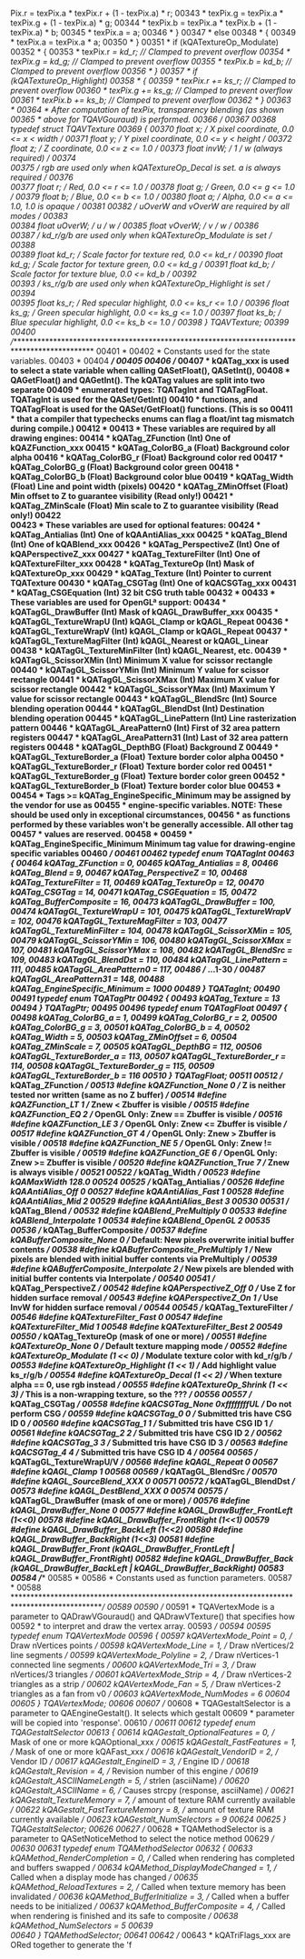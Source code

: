 Pix.r = texPix.a * texPix.r + (1 - texPix.a) * r;
00343  *       texPix.g = texPix.a * texPix.g + (1 - texPix.a) * g;
00344  *       texPix.b = texPix.a * texPix.b + (1 - texPix.a) * b;
00345  *       texPix.a = a;
00346  *    }
00347  *    else
00348  *    {
00349  *       texPix.a = texPix.a * a;
00350  *    }
00351  *    if (kQATextureOp_Modulate)
00352  *    {
00353  *       texPix.r *= kd_r;    // Clamped to prevent overflow
00354  *       texPix.g *= kd_g;    // Clamped to prevent overflow
00355  *       texPix.b *= kd_b;    // Clamped to prevent overflow
00356  *    }
00357  *    if (kQATextureOp_Highlight)
00358  *    {
00359  *       texPix.r += ks_r;    // Clamped to prevent overflow
00360  *       texPix.g += ks_g;    // Clamped to prevent overflow
00361  *       texPix.b += ks_b;    // Clamped to prevent overflow
00362  *    }
00363  *
00364  * After computation of texPix, transparency blending (as shown
00365  * above for TQAVGouraud) is performed.
00366  */
00367 
00368 typedef struct TQAVTexture
00369 {
00370    float          x;    /* X pixel coordinate, 0.0 <= x < width */
00371    float          y;    /* Y pixel coordinate, 0.0 <= y < height */
00372    float          z;    /* Z coordinate, 0.0 <= z <= 1.0 */
00373    float          invW; /* 1 / w (always required) */
00374    
00375    /* rgb are used only when kQATextureOp_Decal is set. a is always required */
00376    
00377    float          r;    /* Red, 0.0 <= r <= 1.0 */
00378    float          g;    /* Green, 0.0 <= g <= 1.0 */
00379    float          b;    /* Blue, 0.0 <= b <= 1.0 */
00380    float          a;    /* Alpha, 0.0 <= a <= 1.0, 1.0 is opaque */
00381 
00382    /* uOverW and vOverW are required by all modes */
00383    
00384    float          uOverW;  /* u / w */
00385    float          vOverW;  /* v / w */
00386    
00387    /* kd_r/g/b are used only when kQATextureOp_Modulate is set */
00388    
00389    float          kd_r; /* Scale factor for texture red, 0.0 <= kd_r */
00390    float          kd_g; /* Scale factor for texture green, 0.0 <= kd_g */
00391    float          kd_b; /* Scale factor for texture blue, 0.0 <= kd_b */
00392    
00393    /* ks_r/g/b are used only when kQATextureOp_Highlight is set */
00394    
00395    float          ks_r; /* Red specular highlight, 0.0 <= ks_r <= 1.0 */
00396    float          ks_g; /* Green specular highlight, 0.0 <= ks_g <= 1.0 */
00397    float          ks_b; /* Blue specular highlight, 0.0 <= ks_b <= 1.0 */
00398 } TQAVTexture;
00399 
00400 /************************************************************************************************
00401  *
00402  * Constants used for the state variables.
00403  *
00404  ***********************************************************************************************/
00405 
00406 /*
00407  * kQATag_xxx is used to select a state variable when calling QASetFloat(), QASetInt(),
00408  * QAGetFloat() and QAGetInt(). The kQATag values are split into two separate
00409  * enumerated types: TQATagInt and TQATagFloat. TQATagInt is used for the QASet/GetInt()
00410  * functions, and TQATagFloat is used for the QASet/GetFloat() functions. (This is so
00411  * that a compiler that typechecks enums can flag a float/int tag mismatch during compile.)
00412  *
00413  * These variables are required by all drawing engines:
00414  *    kQATag_ZFunction        (Int) One of kQAZFunction_xxx
00415  *    kQATag_ColorBG_a        (Float)  Background color alpha
00416  *    kQATag_ColorBG_r        (Float)  Background color red
00417  *    kQATag_ColorBG_g        (Float)  Background color green
00418  *    kQATag_ColorBG_b        (Float)  Background color blue
00419  *    kQATag_Width            (Float)  Line and point width (pixels)
00420  *    kQATag_ZMinOffset       (Float)  Min offset to Z to guarantee visibility (Read only!)
00421  *    kQATag_ZMinScale        (Float)  Min scale to Z to guarantee visibility (Read only!)
00422  
00423  * These variables are used for optional features:
00424  *    kQATag_Antialias        (Int) One of kQAAntiAlias_xxx
00425  *    kQATag_Blend            (Int) One of kQABlend_xxx
00426  *    kQATag_PerspectiveZ        (Int) One of kQAPerspectiveZ_xxx
00427  *    kQATag_TextureFilter    (Int) One of kQATextureFilter_xxx
00428  *    kQATag_TextureOp        (Int) Mask of kQATextureOp_xxx
00429  *    kQATag_Texture          (Int) Pointer to current TQATexture
00430  *    kQATag_CSGTag           (Int) One of kQACSGTag_xxx
00431  *    kQATag_CSGEquation         (Int) 32 bit CSG truth table
00432  *
00433  * These variables are used for OpenGLª support:
00434  *    kQATagGL_DrawBuffer        (Int) Mask of kQAGL_DrawBuffer_xxx
00435  *    kQATagGL_TextureWrapU      (Int) kQAGL_Clamp or kQAGL_Repeat
00436  *    kQATagGL_TextureWrapV      (Int) kQAGL_Clamp or kQAGL_Repeat
00437  *    kQATagGL_TextureMagFilter  (Int) kQAGL_Nearest or kQAGL_Linear
00438  *    kQATagGL_TextureMinFilter  (Int) kQAGL_Nearest, etc.
00439  *    kQATagGL_ScissorXMin    (Int) Minimum X value for scissor rectangle
00440  *    kQATagGL_ScissorYMin    (Int) Minimum Y value for scissor rectangle
00441  *    kQATagGL_ScissorXMax    (Int) Maximum X value for scissor rectangle
00442  *    kQATagGL_ScissorYMax    (Int) Maximum Y value for scissor rectangle
00443  *    kQATagGL_BlendSrc       (Int) Source blending operation
00444  *    kQATagGL_BlendDst       (Int) Destination blending operation
00445  *    kQATagGL_LinePattern    (Int) Line rasterization pattern
00446  *    kQATagGL_AreaPattern0      (Int) First of 32 area pattern registers
00447  *    kQATagGL_AreaPattern31     (Int) Last of 32 area pattern registers
00448  *    kQATagGL_DepthBG        (Float)  Background Z
00449  *    kQATagGL_TextureBorder_a   (Float)  Texture border color alpha
00450  *    kQATagGL_TextureBorder_r   (Float)  Texture border color red
00451  *    kQATagGL_TextureBorder_g   (Float)  Texture border color green
00452  *    kQATagGL_TextureBorder_b   (Float)  Texture border color blue
00453  *
00454  * Tags >= kQATag_EngineSpecific_Minimum may be assigned by the vendor for use as
00455  * engine-specific variables. NOTE: These should be used only in exceptional circumstances,
00456  * as functions performed by these variables won't be generally accessible. All other tag
00457  * values are reserved.
00458  *
00459  *    kQATag_EngineSpecific_Minimum Minimum tag value for drawing-engine specific variables
00460  */
00461 
00462 typedef enum TQATagInt
00463 {
00464    kQATag_ZFunction           = 0,
00465    kQATag_Antialias           = 8,
00466    kQATag_Blend               = 9,
00467    kQATag_PerspectiveZ           = 10,
00468    kQATag_TextureFilter       = 11,
00469    kQATag_TextureOp           = 12,
00470    kQATag_CSGTag              = 14,
00471    kQATag_CSGEquation            = 15,
00472    kQATag_BufferComposite        = 16,
00473    kQATagGL_DrawBuffer           = 100,
00474    kQATagGL_TextureWrapU         = 101,
00475    kQATagGL_TextureWrapV         = 102,
00476    kQATagGL_TextureMagFilter     = 103,
00477    kQATagGL_TextureMinFilter     = 104,
00478    kQATagGL_ScissorXMin       = 105,
00479    kQATagGL_ScissorYMin       = 106,
00480    kQATagGL_ScissorXMax       = 107,
00481    kQATagGL_ScissorYMax       = 108,
00482    kQATagGL_BlendSrc          = 109,
00483    kQATagGL_BlendDst          = 110,
00484    kQATagGL_LinePattern       = 111,
00485    kQATagGL_AreaPattern0         = 117,
00486       /* ...1-30 */
00487    kQATagGL_AreaPattern31        = 148,
00488    kQATag_EngineSpecific_Minimum = 1000
00489 } TQATagInt;
00490 
00491 typedef enum TQATagPtr
00492 {
00493    kQATag_Texture             = 13
00494 } TQATagPtr;
00495 
00496 typedef enum TQATagFloat
00497 {
00498    kQATag_ColorBG_a           = 1,
00499    kQATag_ColorBG_r           = 2,
00500    kQATag_ColorBG_g           = 3,
00501    kQATag_ColorBG_b           = 4,
00502    kQATag_Width               = 5,
00503    kQATag_ZMinOffset          = 6,
00504    kQATag_ZMinScale           = 7,
00505    kQATagGL_DepthBG           = 112,
00506    kQATagGL_TextureBorder_a      = 113,
00507    kQATagGL_TextureBorder_r      = 114,
00508    kQATagGL_TextureBorder_g      = 115,
00509    kQATagGL_TextureBorder_b      = 116
00510 } TQATagFloat;
00511 
00512 /* kQATag_ZFunction */
00513 #define kQAZFunction_None        0  /* Z is neither tested nor written (same as no Z buffer) */
00514 #define kQAZFunction_LT          1  /* Znew < Zbuffer is visible */
00515 #define kQAZFunction_EQ          2  /* OpenGL Only: Znew == Zbuffer is visible */
00516 #define kQAZFunction_LE          3  /* OpenGL Only: Znew <= Zbuffer is visible */
00517 #define kQAZFunction_GT          4  /* OpenGL Only: Znew > Zbuffer is visible */
00518 #define kQAZFunction_NE          5  /* OpenGL Only: Znew != Zbuffer is visible */
00519 #define kQAZFunction_GE          6  /* OpenGL Only: Znew >= Zbuffer is visible */
00520 #define kQAZFunction_True        7  /* Znew is always visible */
00521 
00522 /* kQATag_Width */
00523 #define kQAMaxWidth              128.0
00524 
00525 /* kQATag_Antialias */
00526 #define kQAAntiAlias_Off         0
00527 #define kQAAntiAlias_Fast        1
00528 #define kQAAntiAlias_Mid         2
00529 #define kQAAntiAlias_Best        3
00530 
00531 /* kQATag_Blend */
00532 #define kQABlend_PreMultiply     0
00533 #define kQABlend_Interpolate     1
00534 #define kQABlend_OpenGL          2
00535 
00536 /* kQATag_BufferComposite */
00537 #define kQABufferComposite_None        0  /* Default: New pixels overwrite initial buffer contents */
00538 #define kQABufferComposite_PreMultiply 1  /* New pixels are blended with initial buffer contents via PreMultiply */
00539 #define kQABufferComposite_Interpolate 2  /* New pixels are blended with initial buffer contents via Interpolate */
00540 
00541 /* kQATag_PerspectiveZ */
00542 #define kQAPerspectiveZ_Off         0  /* Use Z for hidden surface removal */
00543 #define kQAPerspectiveZ_On       1  /* Use InvW for hidden surface removal */
00544 
00545 /* kQATag_TextureFilter */
00546 #define kQATextureFilter_Fast    0
00547 #define kQATextureFilter_Mid     1
00548 #define kQATextureFilter_Best    2
00549 
00550 /* kQATag_TextureOp (mask of one or more) */
00551 #define kQATextureOp_None     0           /* Default texture mapping mode */
00552 #define kQATextureOp_Modulate (1 << 0)    /* Modulate texture color with kd_r/g/b */
00553 #define kQATextureOp_Highlight   (1 << 1)    /* Add highlight value ks_r/g/b */
00554 #define kQATextureOp_Decal    (1 << 2)    /* When texture alpha == 0, use rgb instead */
00555 #define kQATextureOp_Shrink      (1 << 3)    /* This is a non-wrapping texture, so the ??? */
00556 
00557 /* kQATag_CSGTag */
00558 #define kQACSGTag_None        0xffffffffUL   /* Do not perform CSG */
00559 #define kQACSGTag_0           0           /* Submitted tris have CSG ID 0 */
00560 #define kQACSGTag_1           1           /* Submitted tris have CSG ID 1 */
00561 #define kQACSGTag_2           2           /* Submitted tris have CSG ID 2 */
00562 #define kQACSGTag_3           3           /* Submitted tris have CSG ID 3 */
00563 #define kQACSGTag_4           4           /* Submitted tris have CSG ID 4 */
00564 
00565 /* kQATagGL_TextureWrapU/V */
00566 #define kQAGL_Repeat          0
00567 #define kQAGL_Clamp              1
00568 
00569 /* kQATagGL_BlendSrc */
00570 #define kQAGL_SourceBlend_XXX    0
00571 
00572 /* kQATagGL_BlendDst */
00573 #define kQAGL_DestBlend_XXX         0
00574 
00575 /* kQATagGL_DrawBuffer (mask of one or more) */
00576 #define kQAGL_DrawBuffer_None    0
00577 #define kQAGL_DrawBuffer_FrontLeft  (1<<0)
00578 #define kQAGL_DrawBuffer_FrontRight (1<<1)
00579 #define kQAGL_DrawBuffer_BackLeft   (1<<2)
00580 #define kQAGL_DrawBuffer_BackRight  (1<<3)
00581 #define kQAGL_DrawBuffer_Front      (kQAGL_DrawBuffer_FrontLeft | kQAGL_DrawBuffer_FrontRight)
00582 #define kQAGL_DrawBuffer_Back    (kQAGL_DrawBuffer_BackLeft | kQAGL_DrawBuffer_BackRight)
00583 
00584 /************************************************************************************************
00585  *
00586  * Constants used as function parameters.
00587  *
00588  ***********************************************************************************************/
00589 
00590 /*
00591  * TQAVertexMode is a parameter to QADrawVGouraud() and QADrawVTexture() that specifies how
00592  * to interpret and draw the vertex array.
00593  */
00594 
00595 typedef enum TQAVertexMode
00596 {
00597    kQAVertexMode_Point           = 0,     /* Draw nVertices points */
00598    kQAVertexMode_Line            = 1,     /* Draw nVertices/2 line segments */
00599    kQAVertexMode_Polyline        = 2,     /* Draw nVertices-1 connected line segments */
00600    kQAVertexMode_Tri          = 3,     /* Draw nVertices/3 triangles */
00601    kQAVertexMode_Strip           = 4,     /* Draw nVertices-2 triangles as a strip */
00602    kQAVertexMode_Fan          = 5,        /* Draw nVertices-2 triangles as a fan from v0 */
00603    kQAVertexMode_NumModes        = 6
00604 
00605 } TQAVertexMode;
00606 
00607 /*
00608  * TQAGestaltSelector is a parameter to QAEngineGestalt(). It selects which gestalt
00609  * parameter will be copied into 'response'.
00610  */
00611 
00612 typedef enum TQAGestaltSelector
00613 {
00614    kQAGestalt_OptionalFeatures      = 0,     /* Mask of one or more kQAOptional_xxx */
00615    kQAGestalt_FastFeatures       = 1,     /* Mask of one or more kQAFast_xxx */
00616    kQAGestalt_VendorID           = 2,     /* Vendor ID */
00617    kQAGestalt_EngineID           = 3,     /* Engine ID */
00618    kQAGestalt_Revision           = 4,     /* Revision number of this engine */
00619    kQAGestalt_ASCIINameLength    = 5,     /* strlen (asciiName) */
00620    kQAGestalt_ASCIIName       = 6,     /* Causes strcpy (response, asciiName) */
00621    kQAGestalt_TextureMemory      = 7,     /* amount of texture RAM currently available */
00622    kQAGestalt_FastTextureMemory  = 8,     /* amount of texture RAM currently available */
00623    kQAGestalt_NumSelectors       = 9
00624 
00625 } TQAGestaltSelector;
00626 
00627 /*
00628  * TQAMethodSelector is a parameter to QASetNoticeMethod to select the notice method
00629  */
00630 
00631 typedef enum TQAMethodSelector
00632 {
00633    kQAMethod_RenderCompletion    = 0,     /* Called when rendering has completed and buffers swapped */
00634    kQAMethod_DisplayModeChanged  = 1,     /* Called when a display mode has changed */
00635    kQAMethod_ReloadTextures      = 2,     /* Called when texture memory has been invalidated */
00636    kQAMethod_BufferInitialize    = 3,     /* Called when a buffer needs to be initialized */
00637    kQAMethod_BufferComposite     = 4,     /* Called when rendering is finished and its safe to composite */
00638    kQAMethod_NumSelectors        = 5
00639    
00640 } TQAMethodSelector;
00641 
00642 /*
00643  * kQATriFlags_xxx are ORed together to generate the 'f